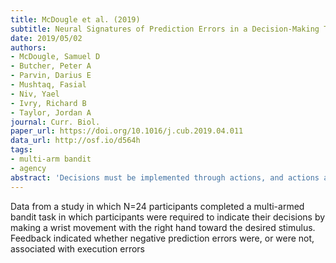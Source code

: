 ```yaml
---
title: McDougle et al. (2019)
subtitle: Neural Signatures of Prediction Errors in a Decision-Making Task Are Modulated by Action Execution Failures
date: 2019/05/02
authors:
- McDougle, Samuel D
- Butcher, Peter A
- Parvin, Darius E
- Mushtaq, Fasial
- Niv, Yael
- Ivry, Richard B
- Taylor, Jordan A
journal: Curr. Biol.
paper_url: https://doi.org/10.1016/j.cub.2019.04.011
data_url: http://osf.io/d564h
tags:
- multi-arm bandit
- agency
abstract: 'Decisions must be implemented through actions, and actions are prone to error. As such, when an expected outcome is not obtained, an individual should be sensitive to not only whether the choice itself was suboptimal but also whether the action required to indicate that choice was executed successfully. The intelligent assignment of credit to action execution versus action selection has clear ecological utility for the learner. To explore this, we used a modified version of a classic reinforcement learning task in which feedback indicated whether negative prediction errors were, or were not, associated with execution errors. Using fMRI, we asked if prediction error computations in the human striatum, a key substrate in reinforcement learning and decision making, are modulated when a failure in action execution results in the negative outcome. Participants were more tolerant of non-rewarded outcomes when these resulted from execution errors versus when execution was successful, but reward was withheld. Consistent with this behavior, a model-driven analysis of neural activity revealed an attenuation of the signal associated with negative reward prediction errors in the striatum following execution failures. These results converge with other lines of evidence suggesting that prediction errors in the mesostriatal dopamine system integrate high-level information during the evaluation of instantaneous reward outcomes.'
---
```


Data from a study in which N=24 participants completed a multi-armed bandit task in which participants were required to indicate their decisions by making a wrist movement with the right hand toward the desired stimulus. Feedback indicated whether negative prediction errors were, or were not, associated with execution errors
